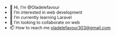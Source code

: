 - 👋 Hi, I’m @Oladelefavour
- 👀 I’m interested in web development
- 🌱 I’m currently learning Laravel
- 💞️ I’m looking to collaborate on web
- 📫 How to reach me oladelefavour303@gmail.com


<!---
Oladelefavour/Oladelefavour is a ✨ special ✨ repository because its `README.md` (this file) appears on your GitHub profile.
You can click the Preview link to take a look at your changes.
--->
